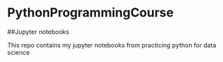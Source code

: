 # PythonProgrammingCourse

##Jupyter notebooks

This repo contains my jupyter notebooks from practicing python for data science
